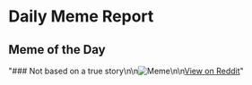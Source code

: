 # Daily Meme Report

## Meme of the Day
"### Not based on a true story\n\n![Meme](https://i.redd.it/amuyq5l1n1ae1.gif)\n\n[View on Reddit](https://redd.it/1hpwani)"
